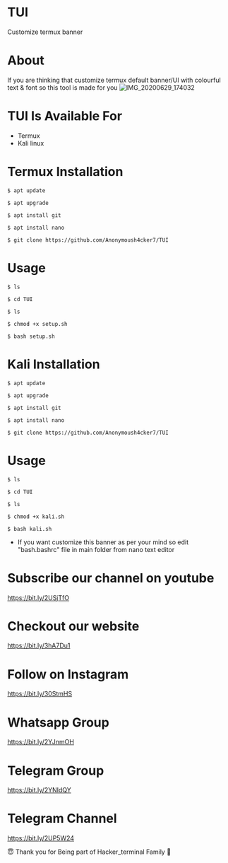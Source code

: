 # TUI
Customize termux banner
# About
If you are thinking that customize termux default banner/UI with colourful text & font so this tool is made for you
![IMG_20200629_174032](https://user-images.githubusercontent.com/65849213/86003619-b4563800-ba2f-11ea-98df-37b3be0d7f0d.jpg)

# TUI Is Available For
* Termux
* Kali linux

# Termux Installation
```
$ apt update
```
```
$ apt upgrade
```
```
$ apt install git
```
```
$ apt install nano
```
```
$ git clone https://github.com/Anonymoush4cker7/TUI
```

# Usage
```
$ ls
```
```
$ cd TUI
```
```
$ ls
```
```
$ chmod +x setup.sh
```
```
$ bash setup.sh
```

# Kali Installation
```
$ apt update
```
```
$ apt upgrade
```
```
$ apt install git
```
```
$ apt install nano
```
```
$ git clone https://github.com/Anonymoush4cker7/TUI
```

# Usage
```
$ ls
```
```
$ cd TUI
```
```
$ ls
```
```
$ chmod +x kali.sh
```
```
$ bash kali.sh
```

* If you want customize this banner as per your mind so edit "bash.bashrc" file in main folder from nano text editor 
# Subscribe our channel on youtube
https://bit.ly/2USjTfO

# Checkout our website
https://bit.ly/3hA7Du1

# Follow on Instagram
https://bit.ly/30StmHS

# Whatsapp Group
https://bit.ly/2YJnmOH

# Telegram Group
https://bit.ly/2YNIdQY

# Telegram Channel
https://bit.ly/2UP5W24

😇 Thank you for Being part of Hacker_terminal Family 🙏
